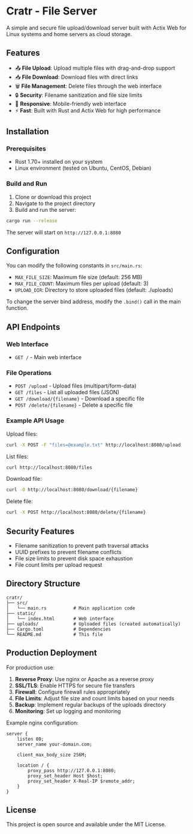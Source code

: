# Cratr - File Server

A simple and secure file upload/download server built with Actix Web for Linux systems and home servers as cloud storage.

## Features

- 📤 **File Upload**: Upload multiple files with drag-and-drop support
- 📥 **File Download**: Download files with direct links
- 🗑️ **File Management**: Delete files through the web interface
- 🔒 **Security**: Filename sanitization and file size limits
- 📱 **Responsive**: Mobile-friendly web interface
- ⚡ **Fast**: Built with Rust and Actix Web for high performance

## Installation

### Prerequisites

- Rust 1.70+ installed on your system
- Linux environment (tested on Ubuntu, CentOS, Debian)

### Build and Run

1. Clone or download this project
2. Navigate to the project directory
3. Build and run the server:

```bash
cargo run --release
```

The server will start on `http://127.0.0.1:8080`

## Configuration

You can modify the following constants in `src/main.rs`:

- `MAX_FILE_SIZE`: Maximum file size (default: 256 MB)
- `MAX_FILE_COUNT`: Maximum files per upload (default: 3)
- `UPLOAD_DIR`: Directory to store uploaded files (default: ./uploads)

To change the server bind address, modify the `.bind()` call in the main function.

## API Endpoints

### Web Interface
- `GET /` - Main web interface

### File Operations
- `POST /upload` - Upload files (multipart/form-data)
- `GET /files` - List all uploaded files (JSON)
- `GET /download/{filename}` - Download a specific file
- `POST /delete/{filename}` - Delete a specific file

### Example API Usage

Upload files:
```bash
curl -X POST -F "files=@example.txt" http://localhost:8080/upload
```

List files:
```bash
curl http://localhost:8080/files
```

Download file:
```bash
curl -O http://localhost:8080/download/{filename}
```

Delete file:
```bash
curl -X POST http://localhost:8080/delete/{filename}
```

## Security Features

- Filename sanitization to prevent path traversal attacks
- UUID prefixes to prevent filename conflicts
- File size limits to prevent disk space exhaustion
- File count limits per upload request

## Directory Structure

```
cratr/
├── src/
│   └── main.rs          # Main application code
├── static/
│   └── index.html       # Web interface
├── uploads/             # Uploaded files (created automatically)
├── Cargo.toml           # Dependencies
└── README.md            # This file
```

## Production Deployment

For production use:

1. **Reverse Proxy**: Use nginx or Apache as a reverse proxy
2. **SSL/TLS**: Enable HTTPS for secure file transfers
3. **Firewall**: Configure firewall rules appropriately
4. **File Limits**: Adjust file size and count limits based on your needs
5. **Backup**: Implement regular backups of the uploads directory
6. **Monitoring**: Set up logging and monitoring

Example nginx configuration:
```nginx
server {
    listen 80;
    server_name your-domain.com;
    
    client_max_body_size 256M;
    
    location / {
        proxy_pass http://127.0.0.1:8080;
        proxy_set_header Host $host;
        proxy_set_header X-Real-IP $remote_addr;
    }
}
```

## License

This project is open source and available under the MIT License.
